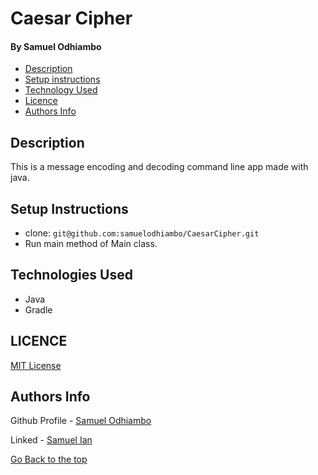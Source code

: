 # Caesar Cipher
#### By Samuel Odhiambo


- [Description](#description)
- [Setup instructions](#setup-instructions)
- [Technology Used](#technologies-used)
- [Licence](#Licence)
- [Authors Info](#Authors-info)

## Description
<p>This is a message encoding and decoding command line app made with java.</p>

## Setup Instructions
* clone: ``` git@github.com:samuelodhiambo/CaesarCipher.git ```
* Run main method of Main class.

## Technologies Used
* Java
* Gradle

## LICENCE
[MIT License](LICENSE)

## Authors Info
Github Profile - [Samuel Odhiambo](https://github.com/samuelodhiambo)

Linked - [Samuel Ian](https://www.linkedin.com/in/osamwelian3/)

[Go Back to the top](#caesar-cipher)